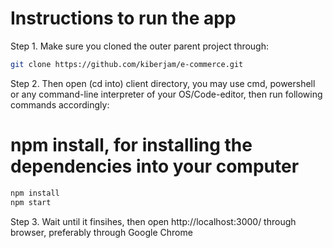 # Instructions to run the app

Step 1. Make sure you cloned the outer parent project through:

```bash
git clone https://github.com/kiberjam/e-commerce.git
```

Step 2. Then open (cd into) client directory, you may use cmd, powershell or any command-line interpreter of your OS/Code-editor, then run following commands accordingly:

# npm install, for installing the dependencies into your computer

```bash
npm install
npm start
```

Step 3. Wait until it finsihes, then open http://localhost:3000/ through browser, preferably through Google Chrome
